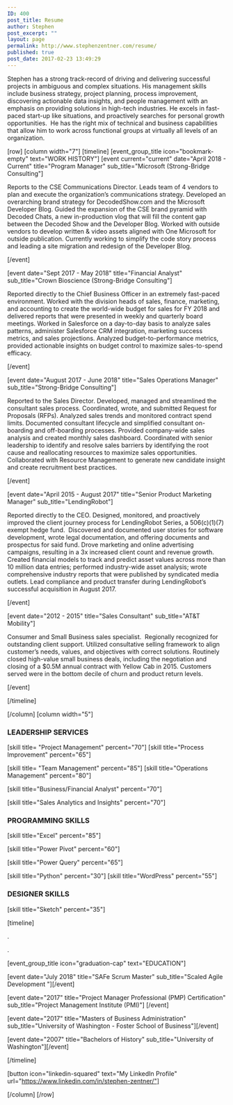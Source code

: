 ```yaml
---
ID: 400
post_title: Resume
author: Stephen
post_excerpt: ""
layout: page
permalink: http://www.stephenzentner.com/resume/
published: true
post_date: 2017-02-23 13:49:29
---
```

Stephen has a strong track-record of driving and delivering successful projects in ambiguous and complex situations. His management skills include business strategy, project planning, process improvement, discovering actionable data insights, and people management with an emphasis on providing solutions in high-tech industries. He excels in fast-paced start-up like situations, and proactively searches for personal growth opportunities.  He has the right mix of technical and business capabilities that allow him to work across functional groups at virtually all levels of an organization.

[row]
[column width="7"]
[timeline]
[event_group_title icon="bookmark-empty" text="WORK HISTORY"]
[event current="current" date="April 2018 - Current" title="Program Manager" sub_title="Microsoft (Strong-Bridge Consulting"]
<p class="p1">Reports to the CSE Communications Director. Leads team of 4 vendors to plan and execute the organization’s communications strategy. Developed an overarching brand strategy for DecodedShow.com and the Microsoft Developer Blog. Guided the expansion of the CSE brand pyramid with Decoded Chats, a new in-production vlog that will fill the content gap between the Decoded Show and the Developer Blog. Worked with outside vendors to develop written &amp; video assets aligned with One Microsoft for outside publication. Currently working to simplify the code story process and leading a site migration and redesign of the Developer Blog.</p>
[/event]

[event date="Sept 2017 - May 2018" title="Financial Analyst" sub_title="Crown Bioscience (Strong-Bridge Consulting"]
<p class="p1">Reported directly to the Chief Business Officer in an extremely fast-paced environment. Worked with the division heads of sales, finance, marketing, and accounting to create the world-wide budget for sales for FY 2018 and delivered reports that were presented in weekly and quarterly board meetings. Worked in Salesforce on a day-to-day basis to analyze sales patterns, administer Salesforce CRM integration, marketing success metrics, and sales projections. Analyzed budget-to-performance metrics, provided actionable insights on budget control to maximize sales-to-spend efficacy.</p>
[/event]

[event date="August 2017 - June 2018" title="Sales Operations Manager" sub_title="Strong-Bridge Consulting"]
<p class="p1">Reported to the Sales Director. Developed, managed and streamlined the consultant sales process. Coordinated, wrote, and submitted Request for Proposals (RFPs). Analyzed sales trends and monitored contract spend limits. Documented consultant lifecycle and simplified consultant on-boarding and off-boarding processes. Provided company-wide sales analysis and created monthly sales dashboard. Coordinated with senior leadership to identify and resolve sales barriers by identifying the root cause and reallocating resources to maximize sales opportunities. Collaborated with Resource Management to generate new candidate insight and create recruitment best practices.</p>
[/event]

[event date="April 2015 - August 2017" title="Senior Product Marketing Manager" sub_title="LendingRobot"]

Reported directly to the CEO. Designed, monitored, and proactively improved the client journey process for LendingRobot Series, a 506(c)(1)(7) exempt hedge fund.  Discovered and documented user stories for software development, wrote legal documentation, and offering documents and prospectus for said fund. Drove marketing and online advertising campaigns, resulting in a 3x increased client count and revenue growth. Created financial models to track and predict asset values across more than 10 million data entries; performed industry-wide asset analysis; wrote comprehensive industry reports that were published by syndicated media outlets. Lead compliance and product transfer during LendingRobot’s successful acquisition in August 2017.

[/event]

[event date="2012 - 2015" title="Sales Consultant" sub_title="AT&amp;T Mobility"]

Consumer and Small Business sales specialist.  Regionally recognized for outstanding client support. Utilized consultative selling framework to align customer’s needs, values, and objectives with correct solutions. Routinely closed high-value small business deals, including the negotiation and closing of a $0.5M annual contract with Yellow Cab in 2015. Customers served were in the bottom decile of churn and product return levels.

[/event]

[/timeline]

[/column]
[column width="5"]
<h3>LEADERSHIP SERVICES</h3>
[skill title= "Project Management" percent="70"]
[skill title="Process Improvement" percent="65"]

[skill title= "Team Management" percent="85"]
[skill title="Operations Management" percent="80"]

[skill title="Business/Financial Analyst" percent="70"]

[skill title="Sales Analytics and Insights" percent="70"]
<h3>PROGRAMMING SKILLS</h3>
[skill title="Excel" percent="85"]

[skill title="Power Pivot" percent="60"]

[skill title="Power Query" percent="65"]

[skill title="Python" percent="30"]
[skill title="WordPress" percent="55"]
<h3>DESIGNER SKILLS</h3>
[skill title="Sketch" percent="35"]

[timeline]

.

.

[event_group_title icon="graduation-cap" text="EDUCATION"]

[event date="July 2018" title="SAFe Scrum Master" sub_title="Scaled Agile Development "][/event]

[event date="2017" title="Project Manager Professional (PMP) Certification" sub_title="Project Management Institute (PMI)"] [/event]

[event date="2017" title="Masters of Business Administration" sub_title="University of Washington - Foster School of Business"][/event]

[event date="2007" title="Bachelors of History" sub_title="University of Washington"][/event]

[/timeline]

[button icon="linkedin-squared" text="My LinkedIn Profile" url="https://www.linkedin.com/in/stephen-zentner/"]

[/column]
[/row]
